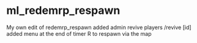 # ml_redemrp_respawn
My own edit of redemrp_respawn
added admin revive players /revive [id]
added menu at the end of timer R to respawn via the map


